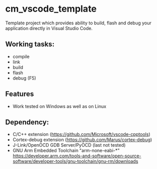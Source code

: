 # cm_vscode_template

Template project which provides ability to build, flash and debug your application directly in Visual Studio Code.

## Working tasks: ##
- compile
- link
- build
- flash
- debug (F5)

## Features ##
- Work tested on Windows as well as on Linux

## Dependency: ##
- C/C++ extension (https://github.com/Microsoft/vscode-cpptools)
- Cortex-debug extension (https://github.com/Marus/cortex-debug)
- J-Link/OpenOCD GDB Server/PyOCD (last not tested) 
- GNU Arm Embedded Toolchain "arm-none-eabi-*"
https://developer.arm.com/tools-and-software/open-source-software/developer-tools/gnu-toolchain/gnu-rm/downloads

